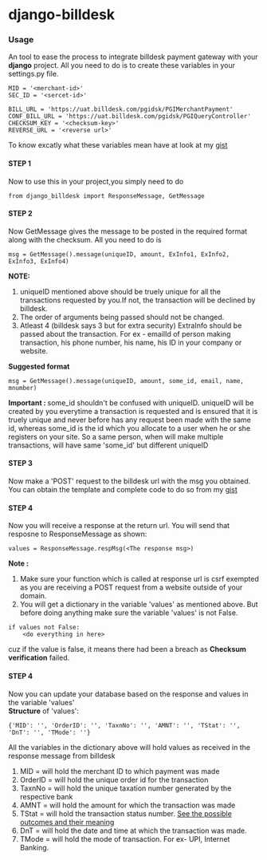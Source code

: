 # django-billdesk

<h3>Usage</h3>
An tool to ease the process to integrate billdesk payment gateway with your <b>django</b> project.
All you need to do is to create these variables in your settings.py file.

```
MID = '<merchant-id>'
SEC_ID = '<sercet-id>'

BILL_URL = 'https://uat.billdesk.com/pgidsk/PGIMerchantPayment'
CONF_BILL_URL = 'https://uat.billdesk.com/pgidsk/PGIQueryController'
CHECKSUM_KEY = '<checksum-key>'
REVERSE_URL = '<reverse url>'
```


To know excatly what these variables mean have at look at my <a href='https://gist.github.com/FerociousCentaur/8f1b7a4de9f0122e5766766554a9aeb1'>gist</a>

<h4>STEP 1</h4>
Now to use this in your project,you simply need to do


```
from django_billdesk import ResponseMessage, GetMessage
```


<h4>STEP 2</h4>
Now GetMessage gives the message to be posted in the required format along with the checksum.
All you need to do is


```
msg = GetMessage().message(uniqueID, amount, ExInfo1, ExInfo2, ExInfo3, ExInfo4)
```


<b>NOTE:</b> 
1. uniqueID mentioned above should be truely unique for all the transactions requested by you.If not, the transaction will be declined by billdesk.
2. The order of arguments being passed should not be changed.
3. Atleast 4 (billdesk says 3 but for extra security) ExtraInfo should be passed about the transaction.
For ex - emailId of person making transaction, his phone number, his name, his ID in your company or website.<br>

<b>Suggested format</b>


```
msg = GetMessage().message(uniqueID, amount, some_id, email, name, mnumber)
```


<b>Important : </b>some_id shouldn't be confused with uniqueID. uniqueID will be created by you everytime a transaction is requested and is ensured that it is truely unique and never before has any request been made with the same id, whereas some_id is the id which you allocate to a user when he or she registers on your site.
So a same person, when will make multiple transactions, will have same 'some_id' but different uniqueID<br>

<h4>STEP 3</h4>
Now make a 'POST' request to the billdesk url with the msg you obtained. 
You can obtain the template and complete code to do so from my <a href='https://gist.github.com/FerociousCentaur/8f1b7a4de9f0122e5766766554a9aeb1'>gist</a>
<h4>STEP 4</h4>
Now you will receive a response at the return url.
You will send that resposne to ResponseMessage as shown:


```
values = ResponseMessage.respMsg(<The response msg>)
```


<b>Note : </b>
1. Make sure your function which is called at response url is csrf exempted as you are receiving a POST request from a website outside of your domain.
2. You will get a dictionary in the variable 'values' as mentioned above. But before doing anything make sure the variable 'values' is not False.


```
if values not False:
    <do everything in here>
```


cuz if the value is false, it means there had been a breach as <b>Checksum verification</b> failed.

<h4>STEP 4</h4>
Now you can update your database based on the response and values in the variable 'values' <br>
<b>Structure</b> of 'values':


```
{'MID': '', 'OrderID': '', 'TaxnNo': '', 'AMNT': '', 'TStat': '', 'DnT': '', 'TMode': ''}
```


All the variables in the dictionary above will hold values as received in the response message from billdesk

1. MID = will hold the merchant ID to which payment was made
2. OrderID = will hold the unique order id for the transaction
3. TaxnNo = will hold the unique taxation number generated by the respective bank
4. AMNT = will hold the amount for which the transaction was made
5. TStat = will hold the transaction status number. <a href='https://gist.github.com/FerociousCentaur/8f1b7a4de9f0122e5766766554a9aeb1'>See the possible outcomes and their meaning</a>
6. DnT = will hold the date and time at which the transaction was made.
7. TMode = will hold the mode of transaction. For ex- UPI, Internet Banking.
